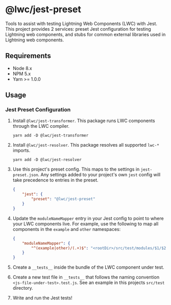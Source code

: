 # @lwc/jest-preset

Tools to assist with testing Lightning Web Components (LWC) with Jest. This project provides 2 services: preset Jest configuration for testing Lightning web components, and stubs for common external libraries used in Lightning web components.

## Requirements

-   Node 8.x
-   NPM 5.x
-   Yarn >= 1.0.0

## Usage

### Jest Preset Configuration

1. Install `@lwc/jest-transformer`. This package runs LWC components through the LWC compiler.

    `yarn add -D @lwc/jest-transformer`

1. Install `@lwc/jest-resolver`. This package resolves all supported `lwc-*` imports.

    `yarn add -D @lwc/jest-resolver`

1. Use this project's preset config. This maps to the settings in `jest-preset.json`. Any settings added to your project's own `jest` config will take precedence to entries in the preset.

    ```json
    {
        "jest": {
            "preset": "@lwc/jest-preset"
        }
    }
    ```

1. Update the `moduleNameMapper` entry in your Jest config to point to where your LWC components live. For example, use the following to map all components in the `example` and `other` namespaces:

    ```json
    {
        "moduleNameMapper": {
            "^(example|other)/(.+)$": "<rootDir>/src/test/modules/$1/$2/$2"
        }
    }
    ```

1. Create a `__tests__` inside the bundle of the LWC component under test.
1. Create a new test file in `__tests__` that follows the naming convention `<js-file-under-test>.test.js`. See an example in this projects `src/test` directory.
1. Write and run the Jest tests!
